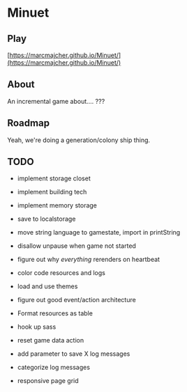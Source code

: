 # Minuet 

## Play

[https://marcmajcher.github.io/Minuet/](https://marcmajcher.github.io/Minuet/)

## About

An incremental game about.... ???

## Roadmap

Yeah, we're doing a generation/colony ship thing.

## TODO

* implement storage closet
* implement building tech
* implement memory storage

* save to localstorage
* move string language to gamestate, import in printString
* disallow unpause when game not started
* figure out why *everything* rerenders on heartbeat
* color code resources and logs
* load and use themes
* figure out good event/action architecture
* Format resources as table
* hook up sass
* reset game data action
* add parameter to save X log messages
* categorize log messages
* responsive page grid


